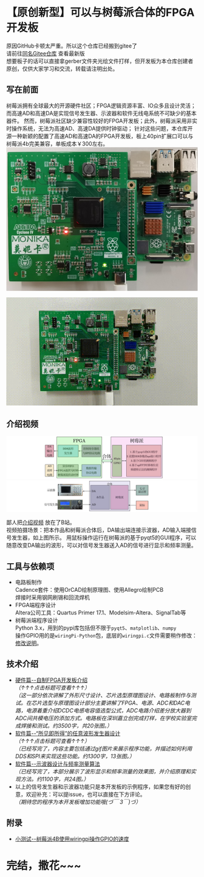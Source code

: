 # 【原创新型】可以与树莓派合体的FPGA开发板
原因GitHub卡顿太严重。所以这个仓库已经搬到gitee了     
请前往[同名Gitee仓库](https://gitee.com/lu1198373615/MonikaSystem) 查看最新版       
想要板子的话可以直接拿gerber文件夹光绘文件打样，但开发板为本仓库创建者原创，仅供大家学习和交流，转载请注明出处。       
## 写在前面
树莓派拥有全球最大的开源硬件社区；FPGA逻辑资源丰富、IO众多且设计灵活；而高速AD和高速DA是实现信号发生器、示波器和软件无线电系统不可缺少的基本器件。
然而，树莓派社区缺少兼容性较好的FPGA开发板；此外，树莓派采用非实时操作系统，无法为高速AD、高速DA提供时钟驱动；
针对这些问题，本仓库开源一种新颖的配置了高速AD和高速DA的FPGA开发板，板上40pin扩展口可以与树莓派4b完美兼容，单板成本￥300左右。   
<img src='photo/waiguan.jpg'/>
    
<img src='photo/show.gif'/>
    
## 介绍视频
<img src='photo/zongti.jpg'/>
    
<img src='photo/lianjie.jpg'/>
    
鄙人把[介绍视频](https://www.bilibili.com/video/BV1644y1q7s1/) 放在了B站。     
视频拍摄场景：把本作品和树莓派合体后，DA输出端连接示波器，AD输入端接信号发生器，如上图所示。
用鼠标操作运行在树莓派的基于pyqt5的GUI程序，可以随意改变DA输出的波形，可以对信号发生器送入AD的信号进行显示和频率测量。     
## 工具与依赖项
+ 电路板制作      
Cadence套件：使用OrCAD绘制原理图、使用Allegro绘制PCB     
焊接时采用钢网刷锡和回流焊机     
+ FPGA端程序设计       
Altera公司工具：Quartus Primer 17.1、Modelsim-Altera、SignalTab等       
+ 树莓派端程序设计      
Python 3.x，用到的pypi库包括但不限于`pyqt5`、`matplotlib`、`numpy`       
操作GPIO用的是`wiringPi-Python`包，底层的`wiringpi.c`文件需要稍作修改：[修改说明](https://github.com/lu1198373615/MonikaSystem/blob/master/MODIFY.md)。
## 技术介绍
+ [硬件篇--自制FPGA开发板介绍](https://github.com/lu1198373615/MonikaSystem/blob/master/HARDWARE.MD)   
_（↑↑↑点击标题可查看↑↑↑）_    
_（这一部分依次讲解了外形尺寸设计、芯片选型原理图设计、电路板制作与测试。在芯片选型与原理图设计部分主要讲解了FPGA、电源、ADC和DAC电路，电源着重介绍DCDC电感电容值选型公式，ADC电路介绍差分放大器到ADC间共模电压的添加方式。电路板在深圳嘉立创完成打样，在学校实验室完成焊接和测试。约3500字，共20张图。）_    
+ [软件篇--“所见即所得”的任意波形发生器设计](https://github.com/lu1198373615/MonikaSystem/blob/master/SIGNALGENERATOR.md)    
_（↑↑↑点击标题可查看↑↑↑）_    
_（已经写完了，内容主要包括通过gif图片来展示程序功能，并描述如何利用DDS和SPI来实现这些功能。约1300字，13张图。）_    
+ [软件篇--示波器设计与频率测量算法](https://github.com/lu1198373615/MonikaSystem/blob/master/OSCILLOSCOPE.md)    
_（已经写完了，本部分展示了波形显示和频率测量的效果图，并介绍原理和实现方法。约1100字，共24图。）_    
+ 以上的信号发生器和示波器功能只是本开发板的示例程序，如果您有好的创意，欢迎补充：可以提issue，也可以直接在下方评论。     
_（期待您的程序为本开发板增加功能哦(づ￣ 3￣)づ）_     


## 附录

+ [小测试--树莓派4B使用wiringpi操作GPIO的速度](https://github.com/lu1198373615/MonikaSystem/blob/master/time_of_wiringpi.md)    

# 完结，撒花~~~


